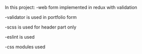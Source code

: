 In this project:
  -web form implemented in redux with validation  
  
  -validator is used in portfolio form  
  
  -scss is used for header part only  
  
  -eslint is used  
  
  -css modules used  
  

